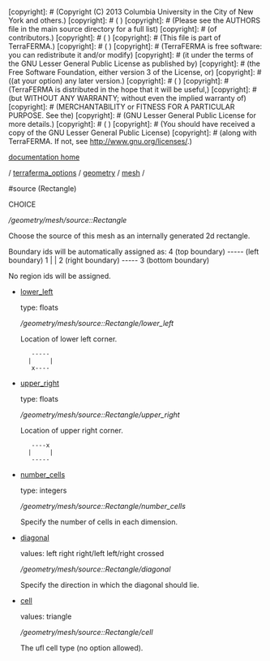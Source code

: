 [copyright]: # (Copyright (C) 2013 Columbia University in the City of New York and others.)
[copyright]: # ( )
[copyright]: # (Please see the AUTHORS file in the main source directory for a full list)
[copyright]: # (of contributors.)
[copyright]: # ( )
[copyright]: # (This file is part of TerraFERMA.)
[copyright]: # ( )
[copyright]: # (TerraFERMA is free software: you can redistribute it and/or modify)
[copyright]: # (it under the terms of the GNU Lesser General Public License as published by)
[copyright]: # (the Free Software Foundation, either version 3 of the License, or)
[copyright]: # ((at your option) any later version.)
[copyright]: # ( )
[copyright]: # (TerraFERMA is distributed in the hope that it will be useful,)
[copyright]: # (but WITHOUT ANY WARRANTY; without even the implied warranty of)
[copyright]: # (MERCHANTABILITY or FITNESS FOR A PARTICULAR PURPOSE. See the)
[copyright]: # (GNU Lesser General Public License for more details.)
[copyright]: # ( )
[copyright]: # (You should have received a copy of the GNU Lesser General Public License)
[copyright]: # (along with TerraFERMA. If not, see <http://www.gnu.org/licenses/>.)

[documentation home](https://github.com/terraferma/terraferma/wiki/Documentation)

/ [terraferma_options](../../../terraferma_options.md) / [geometry](../../geometry.md) / [mesh](../mesh.md) /

#source (Rectangle)

CHOICE 

*/geometry/mesh/source::Rectangle*

Choose the source of this mesh as an internally generated 2d rectangle.

Boundary ids will be automatically assigned as:
                         4 (top boundary)
                       ----- 
    (left boundary) 1 |     | 2 (right boundary)
                       ----- 
                         3 (bottom boundary)

No region ids will be assigned.   


* [lower_left](source__Rectangle/lower_left.md "child")

    type: floats

    */geometry/mesh/source::Rectangle/lower_left*

    Location of lower left corner.
    
         ----- 
        |     | 
         x---- 
    

* [upper_right](source__Rectangle/upper_right.md "child")

    type: floats

    */geometry/mesh/source::Rectangle/upper_right*

    Location of upper right corner.
    
         ----x
        |     | 
         ----- 
    

* [number_cells](source__Rectangle/number_cells.md "child")

    type: integers

    */geometry/mesh/source::Rectangle/number_cells*

    Specify the number of cells in each dimension.

* [diagonal](source__Rectangle/diagonal.md "child")

    values: left right right/left left/right crossed

    */geometry/mesh/source::Rectangle/diagonal*

    Specify the direction in which the diagonal should lie.

* [cell](source__Rectangle/cell.md "child")

    values: triangle

    */geometry/mesh/source::Rectangle/cell*

    The ufl cell type (no option allowed).

[autogenerated]: # (This file was automatically generated from the schema file:/home/cwilson/repos/github/TerraFERMA/TerraFERMA/buckettools/schemas/geometry.rng.)

